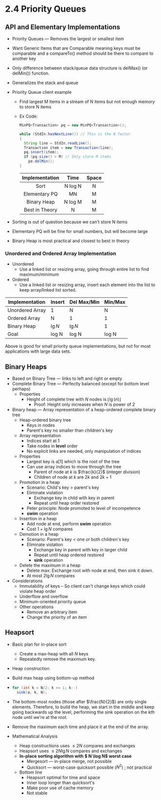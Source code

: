 # 2.4 Priority Queues

## API and Elementary Implementations

* Priority Queues — Removes the largest or smallest item

* Want Generic Items that are Comparable meaning keys must be comparable and a compareTo() method should be there to compare to another key

* Only difference between stack/queue data structure is delMax() (or delMin()) function.

* Generalizes the stack and queue

* Priority Queue client example

  * Find largest M items in a stream of N items but not enough memory to store N items

  * Ex Code:

    ```java
    MinPQ<Transaction> pq = new MinPQ<Transaction>();
    
    while (StdIn.hasNextLine()) // This is the N factor
    {
      String line = StdIn.readLine();
      Transaction item = new Transaction(line);
      pq.insert(item);
      if (pq.size() > M) // Only store M items
        pe.delMin();
    }
    ```

    | Implementation |  Time   | Space |
    | :------------: | :-----: | :---: |
    |      Sort      | N log N |   N   |
    | Elementary PQ  |   MN    |   M   |
    |  Binary Heap   | N log M |   M   |
    | Best in Theory |    N    |   M   |

* Sorting is out of question because we can't store N items
* Elementary PQ will be fine for small numbers, but will become large
* Binary Heap is most practical and closest to best in theory

### Unordered and Ordered Array Implementation

* Unordered
  * Use a linked list or resizing array, going through entire list to find maximum/minimum
* Ordered
  * Use a linked list or resizing array, insert each element into the list to keep array/linked list sorted.

| Implementation  | Insert  | Del Max/Min | Min/Max |
| --------------- | ------- | ----------- | ------- |
| Unordered Array | 1       | N           | N       |
| Ordered Array   | N       | 1           | 1       |
| Binary Heap     | $\lg N$ | $\lg N$     | 1       |
| Goal            | log N   | log N       | log N   |

Above is good for small priority queue implementations, but not for most applications with large data sets.

## Binary Heaps

* Based on Binary Tree — links to left and right or empty
* Complete Binary Tree — Perfectly balanced (except for bottom level perhaps)
  * Properties
    * Height of complete tree with $N$ nodes is $\lfloor \lg(n) \rfloor$
      * Proof: Height only increases when $N$ is power of 2
* Binary heap — Array representation of a heap-ordered complete binary tree
  * Heap-ordered binary tree
    * Keys in nodes
    * Parent's key no smaller than children's key
  * Array representation
    * Indices start at 1
    * Take nodes in **level** order
    * No explicit links are needed, only manipulation of indices
  * Properties
    * Largest key is a[1] which is the root of the tree
    * Can use array indices to move through the tree
      * Parent of node at $k$ is $\frac{k}{2}$ (integer division)
      * Children of node at $k$ are $2k$ and $2k + 1$ 
  * Promotion in a heap
    * Scenario: Child's key > parent's key
    * Eliminate violation
      * Exchange key in child with key in parent
      * Repeat until heap order restored
    * Peter principle: Node promoted to level of incompetence
    * **swim** operation
  * Insertion in a heap
    * Add node at end, perform **swim** operation
    * Cost $1 + \lg N$ compares
  * Demotion in a heap
    * Scenario: Parent's key < one or both children's key
    * Eliminate violation
      * Exchange key in parent with key in larger child
      * Repeat until heap ordered restored
      * **sink** operation
  * Delete the maximum in a heap
    * Delete max: Exchange root with node at end, then sink it down.
    * At most $2 \lg N$ compares
* Considerations
  * Immutability of keys – So client can't change keys which could violate heap order
  * Underflow and overflow
  * Minimum-oriented priority queue
  * Other operations
    * Remove an arbitrary item
    * Change the priority of an item

## Heapsort

* Basic plan for in-place sort

  * Create a max-heap with all $N$ keys
  * Repeatedly remove the maximum key.

*  Heap construction

  * Build max heap using bottom-up method

  * ```java
    for (int k = N/2; k >= 1; k--)
      sink(a, k, N);
    ```

  * The bottom-most nodes (those after $\frac{N}{2}$) are only single elements. Therefore, to build the heap, we start in the middle and keep going backwards up the level, performing the sink operation on the $kth$ node until we're at the root.

* Remove the maximum each time and place it at the end of the array.

* Mathematical Analysis

  * Heap constructions uses $\le 2N$ compares and exchanges
  * Heapsort uses $\le 2 N \lg N$ compares and exchanges
  * **In-place sorting algorithm with $ N \log N$ worst case**  
    * Mergesort — in-place merge, not possible
    * Quicksort — worst-case quicksort possible ($N^2$) ; not practical
  * Bottom line
    * Heapsort optimal for time and space
    * Inner loop longer than quicksort's
    * Make poor use of cache memory
    * Not stable



